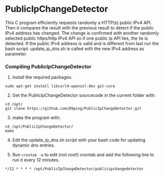 # PublicIpChangeDetector
This C program efficiently requests randomly a HTTP(s) public IPv4 API. 
Then it compares the result with the previous result to detect if the public IPv4 address has changed. 
The change is confirmed with another randomly selected public https/http IPv4 API so if one public ip API lies, the lie is detected. 
If the public IPv4 address is valid and is different from last run the bash script: 
update_ip_dns.sh is called with the new IPv4 address as parameter.


### Compiling PublicIpChangeDetector
1. Install the required packages.
```
sudo apt-get install libcurl4-openssl-dev git-core
```
2. Get the PublicIpChangeDetector sourcecode in the current folder with:
```
cd /opt/
git clone https://github.com/D9ping/PublicIpChangeDetector.git
```
3. make the program with: 
```
cd /opt/PublicIpChangeDetector/
make
```
4. Edit the update_ip_dns.sh script with your bash code for updating dynamic dns entries.

5. Run ```crontab -e``` to edit (not root!) crontab and add the following line to run it every 12 minutes.
```
*/12 * * * * /opt/PublicIpChangeDetector/publicipchangedetector
```
